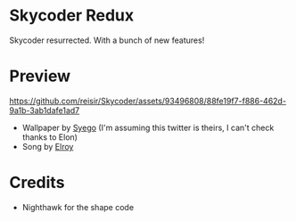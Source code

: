 # Skycoder Redux

Skycoder resurrected. With a bunch of new features! 

# Preview

https://github.com/reisir/Skycoder/assets/93496808/88fe19f7-f886-462d-9a1b-3ab1dafe1ad7

- Wallpaper by [Syego](https://twitter.com/syego) (I'm assuming this twitter is theirs, I can't check thanks to Elon)
- Song by [Elroy](https://soundcloud.com/elr_oy/demonslayer) 

# Credits

- Nighthawk for the shape code
